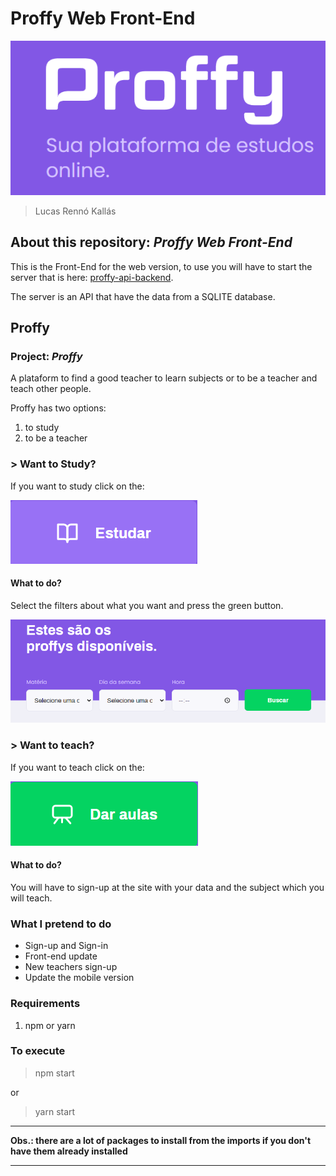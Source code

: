 # Proffy Web Front-End

![image](/readme_imgs/proffy.png)

> Lucas Rennó Kallás

## About this repository: *Proffy Web Front-End*

This is the Front-End for the web version, to use you will have to start the server that is here: [proffy-api-backend](https://github.com/lucasrennok/proffy-api-backend).

The server is an API that have the data from a SQLITE database.

## Proffy

### Project: *Proffy*
A plataform to find a good teacher to learn subjects or to be a teacher and teach other people.

Proffy has two options: 

1. to study
2. to be a teacher

### > Want to Study?
If you want to study click on the:

![image](/readme_imgs/study.png)

#### What to do?
Select the filters about what you want and press the green button.

![image](/readme_imgs/filters.png)

### > Want to teach?
If you want to teach click on the:

![image](/readme_imgs/give_classes.png)

#### What to do?
You will have to sign-up at the site with your data and the subject which you will teach.

### What I pretend to do
- Sign-up and Sign-in
- Front-end update
- New teachers sign-up
- Update the mobile version

### Requirements

1. npm or yarn

### To execute
> npm start

or

> yarn start

---

**Obs.: there are a lot of packages to install from the imports if you don't have them already installed**

---